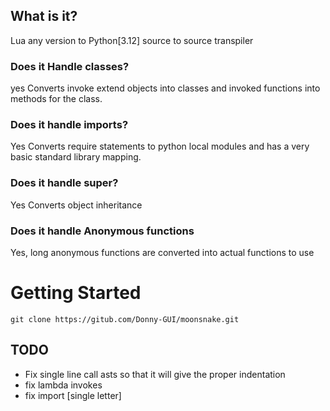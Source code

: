 
## What is it?
Lua any version to Python[3.12] source to source transpiler

### Does it Handle classes?
yes
Converts invoke extend objects into classes and invoked functions into methods for the class.

### Does it handle imports?
Yes
Converts require statements to python local modules and has a very basic standard library mapping.

### Does it handle super?
Yes
Converts object inheritance


### Does it handle Anonymous functions
Yes, long anonymous functions are converted into actual functions to use

# Getting Started
```
git clone https://gitub.com/Donny-GUI/moonsnake.git
```

## TODO

- Fix single line call asts so that it will give the proper indentation
- fix lambda invokes
- fix import [single letter]
